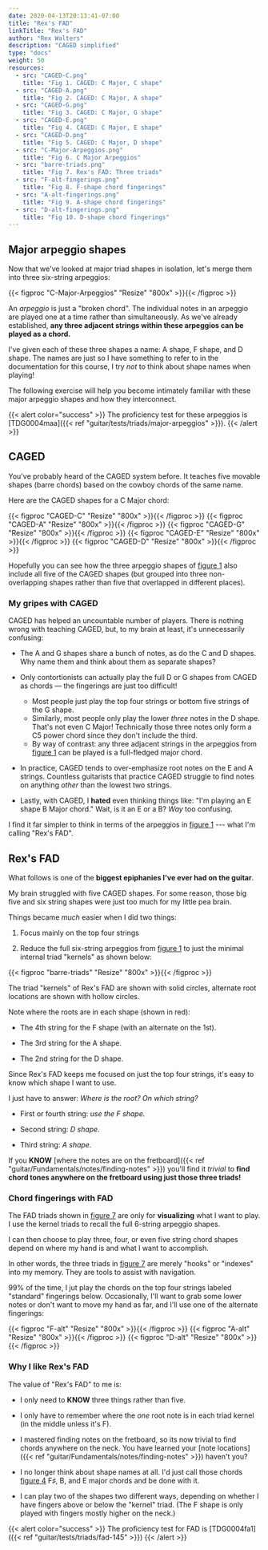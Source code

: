 ```yaml
---
date: 2020-04-13T20:13:41-07:00
title: "Rex's FAD"
linkTitle: "Rex's FAD"
author: "Rex Walters"
description: "CAGED simplified"
type: "docs"
weight: 50
resources:
  - src: "CAGED-C.png"
    title: "Fig 1. CAGED: C Major, C shape"
  - src: "CAGED-A.png"
    title: "Fig 2. CAGED: C Major, A shape"
  - src: "CAGED-G.png"
    title: "Fig 3. CAGED: C Major, G shape"
  - src: "CAGED-E.png"
    title: "Fig 4. CAGED: C Major, E shape"
  - src: "CAGED-D.png"
    title: "Fig 5. CAGED: C Major, D shape"
  - src: "C-Major-Arpeggios.png"
    title: "Fig 6. C Major Arpeggios"
  - src: "barre-triads.png"
    title: "Fig 7. Rex's FAD: Three triads"
  - src: "F-alt-fingerings.png"
    title: "Fig 8. F-shape chord fingerings"
  - src: "A-alt-fingerings.png"
    title: "Fig 9. A-shape chord fingerings"
  - src: "D-alt-fingerings.png"
    title: "Fig 10. D-shape chord fingerings"
---
```


## Major arpeggio shapes

Now that we've looked at major triad shapes in isolation, let's merge them into three six-string arpeggios:

{{< figproc "C-Major-Arpeggios" "Resize" "800x" >}}{{< /figproc >}}

An *arpeggio* is just a "broken chord". The individual notes in an arpeggio are played one at a time rather than simultaneously. As we've already established, **any three adjacent strings within these arpeggios can be played as a chord.**

I've given each of these three shapes a name: A shape, F shape, and D shape. The names are just so I have something to refer to in the documentation for this course, I try *not* to think about shape names when playing!

The following exercise will help you become intimately familiar with these  major arpeggio shapes and how they interconnect.

{{< alert color="success" >}}
The proficiency test for these arpeggios is [TDG0004maa]({{< ref "guitar/tests/triads/major-arpeggios" >}}).
{{< /alert >}}

## CAGED

You've probably heard of the CAGED system before. It teaches five movable shapes (barre chords) based on the cowboy chords of the same name.

Here are the CAGED shapes for a C Major chord:

{{< figproc "CAGED-C" "Resize" "800x" >}}{{< /figproc >}}
{{< figproc "CAGED-A" "Resize" "800x" >}}{{< /figproc >}}
{{< figproc "CAGED-G" "Resize" "800x" >}}{{< /figproc >}}
{{< figproc "CAGED-E" "Resize" "800x" >}}{{< /figproc >}}
{{< figproc "CAGED-D" "Resize" "800x" >}}{{< /figproc >}}

Hopefully you can see how the three arpeggio shapes of [figure 1](#C-Major-Arpeggios) also include all five of the CAGED shapes (but grouped into three non-overlapping shapes rather than five that overlapped in different places).

### My gripes with CAGED

CAGED has helped an uncountable number of players. There is nothing wrong with teaching CAGED, but, to my brain at least, it's unnecessarily confusing:

* The A and G shapes share a bunch of notes, as do the C and D shapes. Why name them and think about them as separate shapes?

* Only contortionists can actually play the full D or G shapes from CAGED as chords &mdash; the fingerings are just too difficult!

  * Most people just play the top four strings or bottom five strings of the G shape.
  * Similarly, most people only play the lower *three* notes in the D shape. That's not even C Major! Technically those three notes only form a C5 power chord since they don't include the third.
  * By way of contrast: any three adjacent strings in the arpeggios from [figure 1](#C-Major-Arpeggios) can be played is a full-fledged major chord.

* In practice, CAGED tends to over-emphasize root notes on the E and A strings. Countless guitarists that practice CAGED struggle to find notes on anything *other* than the lowest two strings.

* Lastly, with CAGED, I **hated** even thinking things like: "I'm playing an E shape B Major chord." Wait, is it an E or a B? *Way* too confusing.

I find it far simpler to think in terms of the arpeggios in [figure 1](#C-Major-Arpeggios) --- what I'm calling "Rex's FAD".

## Rex's FAD

What follows is one of the **biggest epiphanies I've ever had on the guitar**.

My brain struggled with five CAGED shapes. For some reason, those big five and six string shapes were just too much for my little pea brain.

Things became *much* easier when I did two things:

1. Focus mainly on the top four strings

2. Reduce the full six-string arpeggios from [figure 1](#C-Major-Arpeggios) to just the minimal internal triad "kernels" as shown below:

{{< figproc "barre-triads" "Resize" "800x" >}}{{< /figproc >}}

The triad "kernels" of Rex's FAD are shown with solid circles, alternate root locations are shown with hollow circles.

Note where the roots are in each shape (shown in red):

* The 4th string for the F shape (with an alternate on the 1st).

* The 3rd string for the A shape.

* The 2nd string for the D shape.

Since Rex's FAD keeps me focused on just the top four strings, it's easy to know which shape I want to use.

I just have to answer: *Where is the root? On which string?*

* First or fourth string: *use the F shape.*

* Second string: *D shape.*

* Third string: *A shape.*

If you **KNOW** [where the notes are on the fretboard]({{< ref "guitar/Fundamentals/notes/finding-notes" >}}) you'll find it *trivial* to **find chord tones anywhere on the fretboard using just those three triads!**

### Chord fingerings with FAD

The FAD triads shown in [figure 7](#barre-triads) are only for **visualizing** what I want to play. I use the kernel triads to recall the full 6-string arpeggio shapes.

I can then choose to play three, four, or even five string chord shapes depend on where my hand is and what I want to accomplish.

In other words, the three triads in [figure 7](#barre-triads) are merely "hooks" or "indexes" into my memory. They are tools to assist with navigation.

99% of the time, I jut play the chords on the top four strings labeled "standard" fingerings below. Occasionally, I'll want to grab some lower notes or don't want to move my hand as far, and I'll use one of the alternate fingerings:

{{< figproc "F-alt" "Resize" "800x" >}}{{< /figproc >}}
{{< figproc "A-alt" "Resize" "800x" >}}{{< /figproc >}}
{{< figproc "D-alt" "Resize" "800x" >}}{{< /figproc >}}


### Why I like Rex's FAD

The value of "Rex's FAD" to me is:

* I only need to **KNOW** three things rather than five.

* I only have to remember where the *one* root note is in each triad kernel (in the middle unless it's F).

* I mastered finding notes on the fretboard, so its now trivial to find chords anywhere on the neck. You have learned your [note locations]({{< ref "guitar/Fundamentals/notes/finding-notes" >}}) haven't you?

* I no longer think about shape names at all. I'd just call those chords [figure 4](#barre-triads) F&sharp;, B, and E major chords and be done with it.

* I can play two of the shapes two different ways, depending on whether I have fingers above or below the "kernel" triad. (The F shape is only played with fingers mostly higher on the neck.)

{{< alert color="success" >}}
The proficiency test for FAD is [TDG0004fa1]({{< ref "guitar/tests/triads/fad-145" >}})
{{< /alert >}}

